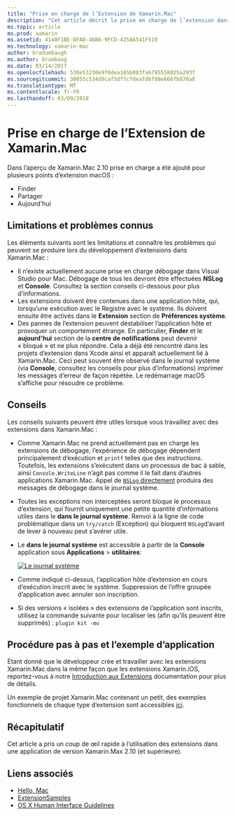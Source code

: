 ```yaml
---
title: "Prise en charge de l’Extension de Xamarin.Mac"
description: "Cet article décrit la prise en charge de l’extension dans Xamarin.Mac version 2.10 (et supérieure)."
ms.topic: article
ms.prod: xamarin
ms.assetid: 4148F1BE-DFA0-46B6-9FCD-425A6541F510
ms.technology: xamarin-mac
author: bradumbaugh
ms.author: brumbaug
ms.date: 03/14/2017
ms.openlocfilehash: 530e53230e9f0dea165b083fa6795558025a293f
ms.sourcegitcommit: 30055c534d9caf5dffcfdeafd6f08e666fb870a8
ms.translationtype: MT
ms.contentlocale: fr-FR
ms.lasthandoff: 03/09/2018
---
```

# <a name="xamarinmac-extension-support"></a>Prise en charge de l’Extension de Xamarin.Mac

Dans l’aperçu de Xamarin.Mac 2.10 prise en charge a été ajouté pour plusieurs points d’extension macOS :

- Finder
- Partager
- Aujourd'hui

<a name="Limitations-and-Known-Issues" />

## <a name="limitations-and-known-issues"></a>Limitations et problèmes connus

Les éléments suivants sont les limitations et connaître les problèmes qui peuvent se produire lors du développement d’extensions dans Xamarin.Mac :

* Il n’existe actuellement aucune prise en charge débogage dans Visual Studio pour Mac. Débogage de tous les devront être effectuées **NSLog** et **Console**. Consultez la section conseils ci-dessous pour plus d’informations.
* Les extensions doivent être contenues dans une application hôte, qui, lorsqu’une exécution avec le Registre avec le système. Ils doivent ensuite être activés dans le **Extension** section de **Préférences système**. 
* Des pannes de l’extension peuvent déstabiliser l’application hôte et provoquer un comportement étrange. En particulier, **Finder** et le **aujourd'hui** section de la **centre de notifications** peut devenir « bloqué » et ne plus répondre. Cela a déjà été rencontré dans les projets d’extension dans Xcode ainsi et apparaît actuellement lié à Xamarin.Mac. Ceci peut souvent être observé dans le journal système (via **Console**, consultez les conseils pour plus d’informations) imprimer les messages d’erreur de façon répétée. Le redémarrage macOS s’affiche pour résoudre ce problème.

<a name="Tips" />

## <a name="tips"></a>Conseils

Les conseils suivants peuvent être utiles lorsque vous travaillez avec des extensions dans Xamarin.Mac :

- Comme Xamarin.Mac ne prend actuellement pas en charge les extensions de débogage, l’expérience de débogage dépendent principalement d’exécution et `printf` telles que des instructions. Toutefois, les extensions s’exécutent dans un processus de bac à sable, ainsi `Console.WriteLine` n’agit pas comme il le fait dans d’autres applications Xamarin.Mac. Appel de [ `NSLog` directement](https://gist.github.com/chamons/e2e409013a449cfbe1f2fbe5547f6554) produira des messages de débogage dans le journal système.
- Toutes les exceptions non interceptées seront bloque le processus d’extension, qui fournit uniquement une petite quantité d’informations utiles dans le **dans le journal système**. Renvoi à la ligne de code problématique dans un `try/catch` (Exception) qui bloquent `NSLog`d’avant de lever à nouveau peut s’avérer utile.
- Le **dans le journal système** est accessible à partir de la **Console** application sous **Applications** > **utilitaires**:

    [![](extensions-images/extension02.png "Le journal système")](extensions-images/extension02.png#lightbox)
- Comme indiqué ci-dessus, l’application hôte d’extension en cours d’exécution inscrit avec le système. Suppression de l’offre groupée d’application avec annuler son inscription. 
- Si des versions « isolées » des extensions de l’application sont inscrits, utilisez la commande suivante pour localiser les (afin qu’ils peuvent être supprimés) : `plugin kit -mv`


<a name="Walkthrough-and-Sample-App" />

## <a name="walkthrough-and-sample-app"></a>Procédure pas à pas et l’exemple d’application

Étant donné que le développeur crée et travailler avec les extensions Xamarin.Mac dans la même façon que les extensions Xamarin.iOS, reportez-vous à notre [Introduction aux Extensions](~/ios/platform/extensions.md) documentation pour plus de détails.

Un exemple de projet Xamarin.Mac contenant un petit, des exemples fonctionnels de chaque type d’extension sont accessibles [ici](https://developer.xamarin.com/samples/mac/ExtensionSamples/).

<a name="Summary" />

## <a name="summary"></a>Récapitulatif

Cet article a pris un coup de œil rapide à l’utilisation des extensions dans une application de version Xamarin.Max 2.10 (et supérieure).

## <a name="related-links"></a>Liens associés

- [Hello, Mac](~/mac/get-started/hello-mac.md)
- [ExtensionSamples](https://developer.xamarin.com/samples/mac/ExtensionSamples/)
- [OS X Human Interface Guidelines](https://developer.apple.com/library/mac/documentation/UserExperience/Conceptual/OSXHIGuidelines/)
